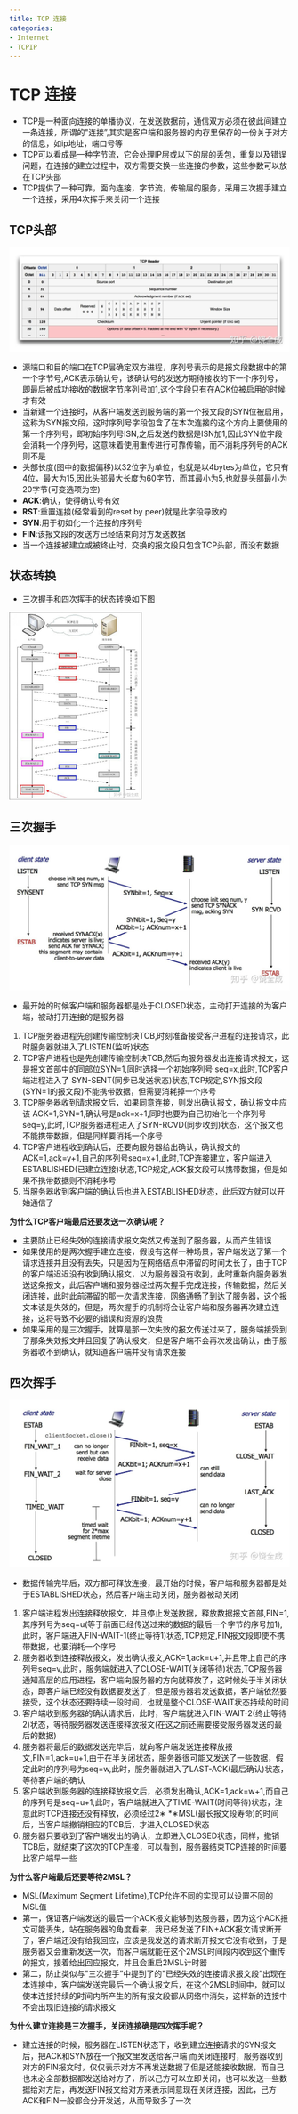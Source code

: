 ```yaml
---
title: TCP 连接
categories:
- Internet
- TCPIP
---
```

# TCP 连接

- TCP是一种面向连接的单播协议，在发送数据前，通信双方必须在彼此间建立一条连接，所谓的"连接”,其实是客户端和服务器的内存里保存的一份关于对方的信息，如ip地址，端口号等
- TCP可以看成是一种字节流，它会处理IP层或以下的层的丢包，重复以及错误问题，在连接的建立过程中，双方需要交换一些连接的参数，这些参数可以放在TCP头部
- TCP提供了一种可靠，面向连接，字节流，传输层的服务，采用三次握手建立一个连接，采用4次挥手来关闭一个连接

## TCP头部

![](https://raw.githubusercontent.com/LuShan123888/Files/main/Pictures/2021-03-12-v2-8f5725f163d7f6390a75f3a2d337bc1c_1440w.jpg)

- 源端口和目的端口在TCP层确定双方进程，序列号表示的是报文段数据中的第一个字节号,ACK表示确认号，该确认号的发送方期待接收的下一个序列号，即最后被成功接收的数据字节序列号加1,这个字段只有在ACK位被启用的时候才有效
- 当新建一个连接时，从客户端发送到服务端的第一个报文段的SYN位被启用，这称为SYN报文段，这时序列号字段包含了在本次连接的这个方向上要使用的第一个序列号，即初始序列号ISN,之后发送的数据是ISN加1,因此SYN位字段会消耗一个序列号，这意味着使用重传进行可靠传输，而不消耗序列号的ACK则不是
- 头部长度(图中的数据偏移)以32位字为单位，也就是以4bytes为单位，它只有4位，最大为15,因此头部最大长度为60字节，而其最小为5,也就是头部最小为20字节(可变选项为空)
- **ACK**:确认，使得确认号有效
- **RST**:重置连接(经常看到的reset by peer)就是此字段导致的
- **SYN**:用于初如化一个连接的序列号
- **FIN**:该报文段的发送方已经结束向对方发送数据
- 当一个连接被建立或被终止时，交换的报文段只包含TCP头部，而没有数据

## 状态转换

- 三次握手和四次挥手的状态转换如下图

<img src="https://raw.githubusercontent.com/LuShan123888/Files/main/Pictures/2021-03-12-v2-e8aaab48ff996e5cd8a5b39dc450bd6a_1440w.jpg" alt="img" style="zoom: 33%;" />

## 三次握手

<img src="https://raw.githubusercontent.com/LuShan123888/Files/main/Pictures/2021-03-12-v2-07c065a0321f887ae69e269d8dda9f43_1440w.jpg" alt="img" style="zoom:50%;" />

- 最开始的时候客户端和服务器都是处于CLOSED状态，主动打开连接的为客户端，被动打开连接的是服务器

1. TCP服务器进程先创建传输控制块TCB,时刻准备接受客户进程的连接请求，此时服务器就进入了LISTEN(监听)状态
2. TCP客户进程也是先创建传输控制块TCB,然后向服务器发出连接请求报文，这是报文首部中的同部位SYN=1,同时选择一个初始序列号 seq=x,此时,TCP客户端进程进入了 SYN-SENT(同步已发送状态)状态,TCP规定,SYN报文段(SYN=1的报文段)不能携带数据，但需要消耗掉一个序号
3. TCP服务器收到请求报文后，如果同意连接，则发出确认报文，确认报文中应该 ACK=1,SYN=1,确认号是ack=x+1,同时也要为自己初始化一个序列号 seq=y,此时,TCP服务器进程进入了SYN-RCVD(同步收到)状态，这个报文也不能携带数据，但是同样要消耗一个序号
4. TCP客户进程收到确认后，还要向服务器给出确认，确认报文的ACK=1,ack=y+1,自己的序列号seq=x+1,此时,TCP连接建立，客户端进入ESTABLISHED(已建立连接)状态,TCP规定,ACK报文段可以携带数据，但是如果不携带数据则不消耗序号
5. 当服务器收到客户端的确认后也进入ESTABLISHED状态，此后双方就可以开始通信了

**为什么TCP客户端最后还要发送一次确认呢？**

- 主要防止已经失效的连接请求报文突然又传送到了服务器，从而产生错误
- 如果使用的是两次握手建立连接，假设有这样一种场景，客户端发送了第一个请求连接并且没有丢失，只是因为在网络结点中滞留的时间太长了，由于TCP的客户端迟迟没有收到确认报文，以为服务器没有收到，此时重新向服务器发送这条报文，此后客户端和服务器经过两次握手完成连接，传输数据，然后关闭连接，此时此前滞留的那一次请求连接，网络通畅了到达了服务器，这个报文本该是失效的，但是，两次握手的机制将会让客户端和服务器再次建立连接，这将导致不必要的错误和资源的浪费
- 如果采用的是三次握手，就算是那一次失效的报文传送过来了，服务端接受到了那条失效报文并且回复了确认报文，但是客户端不会再次发出确认，由于服务器收不到确认，就知道客户端并没有请求连接

## 四次挥手

<img src="https://raw.githubusercontent.com/LuShan123888/Files/main/Pictures/2021-03-12-v2-629f51f6f535ebd7683f944707b21d1e_1440w.jpg" alt="img" style="zoom:50%;" />

- 数据传输完毕后，双方都可释放连接，最开始的时候，客户端和服务器都是处于ESTABLISHED状态，然后客户端主动关闭，服务器被动关闭

1. 客户端进程发出连接释放报文，并且停止发送数据，释放数据报文首部,FIN=1,其序列号为seq=u(等于前面已经传送过来的数据的最后一个字节的序号加1),此时，客户端进入FIN-WAIT-1(终止等待1)状态,TCP规定,FIN报文段即使不携带数据，也要消耗一个序号
2. 服务器收到连接释放报文，发出确认报文,ACK=1,ack=u+1,并且带上自己的序列号seq=v,此时，服务端就进入了CLOSE-WAIT(关闭等待)状态,TCP服务器通知高层的应用进程，客户端向服务器的方向就释放了，这时候处于半关闭状态，即客户端已经没有数据要发送了，但是服务器若发送数据，客户端依然要接受，这个状态还要持续一段时间，也就是整个CLOSE-WAIT状态持续的时间
3. 客户端收到服务器的确认请求后，此时，客户端就进入FIN-WAIT-2(终止等待2)状态，等待服务器发送连接释放报文(在这之前还需要接受服务器发送的最后的数据)
4. 服务器将最后的数据发送完毕后，就向客户端发送连接释放报文,FIN=1,ack=u+1,由于在半关闭状态，服务器很可能又发送了一些数据，假定此时的序列号为seq=w,此时，服务器就进入了LAST-ACK(最后确认)状态，等待客户端的确认
5. 客户端收到服务器的连接释放报文后，必须发出确认,ACK=1,ack=w+1,而自己的序列号是seq=u+1,此时，客户端就进入了TIME-WAIT(时间等待)状态，注意此时TCP连接还没有释放，必须经过2∗ *∗MSL(最长报文段寿命)的时间后，当客户端撤销相应的TCB后，才进入CLOSED状态
6. 服务器只要收到了客户端发出的确认，立即进入CLOSED状态，同样，撤销TCB后，就结束了这次的TCP连接，可以看到，服务器结束TCP连接的时间要比客户端早一些

**为什么客户端最后还要等待2MSL？**

- MSL(Maximum Segment Lifetime),TCP允许不同的实现可以设置不同的MSL值
- 第一，保证客户端发送的最后一个ACK报文能够到达服务器，因为这个ACK报文可能丢失，站在服务器的角度看来，我已经发送了FIN+ACK报文请求断开了，客户端还没有给我回应，应该是我发送的请求断开报文它没有收到，于是服务器又会重新发送一次，而客户端就能在这个2MSL时间段内收到这个重传的报文，接着给出回应报文，并且会重启2MSL计时器
- 第二，防止类似与"三次握手”中提到了的"已经失效的连接请求报文段”出现在本连接中，客户端发送完最后一个确认报文后，在这个2MSL时间中，就可以使本连接持续的时间内所产生的所有报文段都从网络中消失，这样新的连接中不会出现旧连接的请求报文

**为什么建立连接是三次握手，关闭连接确是四次挥手呢？**

- 建立连接的时候，服务器在LISTEN状态下，收到建立连接请求的SYN报文后，把ACK和SYN放在一个报文里发送给客户端
    而关闭连接时，服务器收到对方的FIN报文时，仅仅表示对方不再发送数据了但是还能接收数据，而自己也未必全部数据都发送给对方了，所以己方可以立即关闭，也可以发送一些数据给对方后，再发送FIN报文给对方来表示同意现在关闭连接，因此，己方ACK和FIN一般都会分开发送，从而导致多了一次

